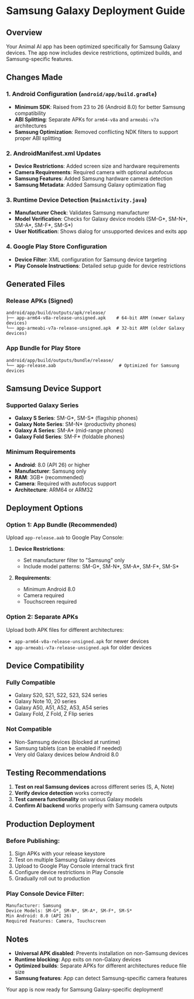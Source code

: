 # Samsung Galaxy Deployment Guide

## Overview
Your Animal AI app has been optimized specifically for Samsung Galaxy devices. The app now includes device restrictions, optimized builds, and Samsung-specific features.

## Changes Made

### 1. Android Configuration (`android/app/build.gradle`)
- **Minimum SDK**: Raised from 23 to 26 (Android 8.0) for better Samsung compatibility
- **ABI Splitting**: Separate APKs for `arm64-v8a` and `armeabi-v7a` architectures
- **Samsung Optimization**: Removed conflicting NDK filters to support proper ABI splitting

### 2. AndroidManifest.xml Updates
- **Device Restrictions**: Added screen size and hardware requirements
- **Camera Requirements**: Required camera with optional autofocus
- **Samsung Features**: Added Samsung hardware camera detection
- **Samsung Metadata**: Added Samsung Galaxy optimization flag

### 3. Runtime Device Detection (`MainActivity.java`)
- **Manufacturer Check**: Validates Samsung manufacturer
- **Model Verification**: Checks for Galaxy device models (SM-G*, SM-N*, SM-A*, SM-F*, SM-S*)
- **User Notification**: Shows dialog for unsupported devices and exits app

### 4. Google Play Store Configuration
- **Device Filter**: XML configuration for Samsung device targeting
- **Play Console Instructions**: Detailed setup guide for device restrictions

## Generated Files

### Release APKs (Signed)
```
android/app/build/outputs/apk/release/
├── app-arm64-v8a-release-unsigned.apk    # 64-bit ARM (newer Galaxy devices)
└── app-armeabi-v7a-release-unsigned.apk  # 32-bit ARM (older Galaxy devices)
```

### App Bundle for Play Store
```
android/app/build/outputs/bundle/release/
└── app-release.aab                        # Optimized for Samsung devices
```

## Samsung Device Support

### Supported Galaxy Series
- **Galaxy S Series**: SM-G*, SM-S* (flagship phones)
- **Galaxy Note Series**: SM-N* (productivity phones)
- **Galaxy A Series**: SM-A* (mid-range phones)
- **Galaxy Fold Series**: SM-F* (foldable phones)

### Minimum Requirements
- **Android**: 8.0 (API 26) or higher
- **Manufacturer**: Samsung only
- **RAM**: 3GB+ (recommended)
- **Camera**: Required with autofocus support
- **Architecture**: ARM64 or ARM32

## Deployment Options

### Option 1: App Bundle (Recommended)
Upload `app-release.aab` to Google Play Console:

1. **Device Restrictions**:
   - Set manufacturer filter to "Samsung" only
   - Include model patterns: SM-G*, SM-N*, SM-A*, SM-F*, SM-S*
   
2. **Requirements**:
   - Minimum Android 8.0
   - Camera required
   - Touchscreen required

### Option 2: Separate APKs
Upload both APK files for different architectures:
- `app-arm64-v8a-release-unsigned.apk` for newer devices
- `app-armeabi-v7a-release-unsigned.apk` for older devices

## Device Compatibility

### Fully Compatible
- Galaxy S20, S21, S22, S23, S24 series
- Galaxy Note 10, 20 series
- Galaxy A50, A51, A52, A53, A54 series
- Galaxy Fold, Z Fold, Z Flip series

### Not Compatible
- Non-Samsung devices (blocked at runtime)
- Samsung tablets (can be enabled if needed)
- Very old Galaxy devices below Android 8.0

## Testing Recommendations

1. **Test on real Samsung devices** across different series (S, A, Note)
2. **Verify device detection** works correctly
3. **Test camera functionality** on various Galaxy models
4. **Confirm AI backend** works properly with Samsung camera outputs

## Production Deployment

### Before Publishing:
1. Sign APKs with your release keystore
2. Test on multiple Samsung Galaxy devices
3. Upload to Google Play Console internal track first
4. Configure device restrictions in Play Console
5. Gradually roll out to production

### Play Console Device Filter:
```
Manufacturer: Samsung
Device Models: SM-G*, SM-N*, SM-A*, SM-F*, SM-S*
Min Android: 8.0 (API 26)
Required Features: Camera, Touchscreen
```

## Notes
- **Universal APK disabled**: Prevents installation on non-Samsung devices
- **Runtime blocking**: App exits on non-Galaxy devices
- **Optimized builds**: Separate APKs for different architectures reduce file size
- **Samsung features**: App can detect Samsung-specific camera features

Your app is now ready for Samsung Galaxy-specific deployment!